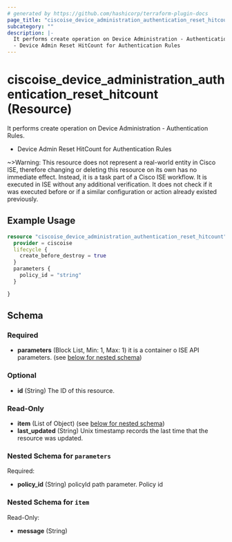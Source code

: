 ```yaml
---
# generated by https://github.com/hashicorp/terraform-plugin-docs
page_title: "ciscoise_device_administration_authentication_reset_hitcount Resource - terraform-provider-ciscoise"
subcategory: ""
description: |-
  It performs create operation on Device Administration - Authentication Rules.
  - Device Admin Reset HitCount for Authentication Rules
---
```


# ciscoise_device_administration_authentication_reset_hitcount (Resource)

It performs create operation on Device Administration - Authentication Rules.
- Device Admin Reset HitCount for Authentication Rules

~>Warning: This resource does not represent a real-world entity in Cisco ISE, therefore changing or deleting this resource on its own has no immediate effect. Instead, it is a task part of a Cisco ISE workflow. It is executed in ISE without any additional verification. It does not check if it was executed before or if a similar configuration or action already existed previously.

## Example Usage

```terraform
resource "ciscoise_device_administration_authentication_reset_hitcount" "example" {
  provider = ciscoise
  lifecycle {
    create_before_destroy = true
  }
  parameters {
    policy_id = "string"
  }

}
```

<!-- schema generated by tfplugindocs -->
## Schema

### Required

- **parameters** (Block List, Min: 1, Max: 1) it is a container o ISE API parameters. (see [below for nested schema](#nestedblock--parameters))

### Optional

- **id** (String) The ID of this resource.

### Read-Only

- **item** (List of Object) (see [below for nested schema](#nestedatt--item))
- **last_updated** (String) Unix timestamp records the last time that the resource was updated.

<a id="nestedblock--parameters"></a>
### Nested Schema for `parameters`

Required:

- **policy_id** (String) policyId path parameter. Policy id


<a id="nestedatt--item"></a>
### Nested Schema for `item`

Read-Only:

- **message** (String)


